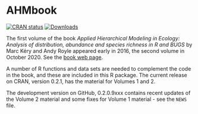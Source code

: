 AHMbook
=======

[![CRAN status](https://www.r-pkg.org/badges/version/AHMbook)](https://cran.r-project.org/web/packages/jagsUI/index.html)
[![Downloads](https://cranlogs.r-pkg.org/badges/last-month/AHMbook)](https://www.r-pkg.org/services)


The first volume of the book *Applied Hierarchical Modeling in Ecology: Analysis of distribution, abundance and species richness in R and BUGS* by Marc Kéry and Andy Royle appeared early in 2016, the second volume in October 2020. See the [book web page](http://www.mbr-pwrc.usgs.gov/pubanalysis/keryroylebook/).

A number of R functions and data sets are needed to complement the code in the book, and these are included in this R package. The current release on CRAN, version 0.2.1, has the material for Volumes 1 and 2. 

The development version on GitHub, 0.2.0.9xxx contains recent updates of the Volume 2 material and some fixes for Volume 1 material - see the `NEWS` file.
